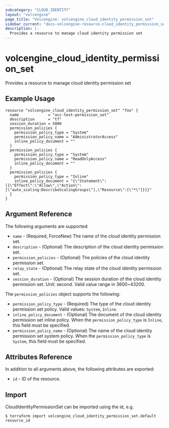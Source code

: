 ```yaml
---
subcategory: "CLOUD_IDENTITY"
layout: "volcengine"
page_title: "Volcengine: volcengine_cloud_identity_permission_set"
sidebar_current: "docs-volcengine-resource-cloud_identity_permission_set"
description: |-
  Provides a resource to manage cloud identity permission set
---
```

# volcengine_cloud_identity_permission_set
Provides a resource to manage cloud identity permission set
## Example Usage
```hcl
resource "volcengine_cloud_identity_permission_set" "foo" {
  name             = "acc-test-permission_set"
  description      = "tf"
  session_duration = 5000
  permission_policies {
    permission_policy_type = "System"
    permission_policy_name = "AdministratorAccess"
    inline_policy_document = ""
  }
  permission_policies {
    permission_policy_type = "System"
    permission_policy_name = "ReadOnlyAccess"
    inline_policy_document = ""
  }
  permission_policies {
    permission_policy_type = "Inline"
    inline_policy_document = "{\"Statement\":[{\"Effect\":\"Allow\",\"Action\":[\"auto_scaling:DescribeScalingGroups\"],\"Resource\":[\"*\"]}]}"
  }
}
```
## Argument Reference
The following arguments are supported:
* `name` - (Required, ForceNew) The name of the cloud identity permission set.
* `description` - (Optional) The description of the cloud identity permission set.
* `permission_policies` - (Optional) The policies of the cloud identity permission set.
* `relay_state` - (Optional) The relay state of the cloud identity permission set.
* `session_duration` - (Optional) The session duration of the cloud identity permission set. Unit: second. Valid value range in 3600~43200.

The `permission_policies` object supports the following:

* `permission_policy_type` - (Required) The type of the cloud identity permission set policy. Valid values: `System`, `Inline`.
* `inline_policy_document` - (Optional) The document of the cloud identity permission set inline policy. When the `permission_policy_type` is `Inline`, this field must be specified.
* `permission_policy_name` - (Optional) The name of the cloud identity permission set system policy. When the `permission_policy_type` is `System`, this field must be specified.

## Attributes Reference
In addition to all arguments above, the following attributes are exported:
* `id` - ID of the resource.



## Import
CloudIdentityPermissionSet can be imported using the id, e.g.
```
$ terraform import volcengine_cloud_identity_permission_set.default resource_id
```

